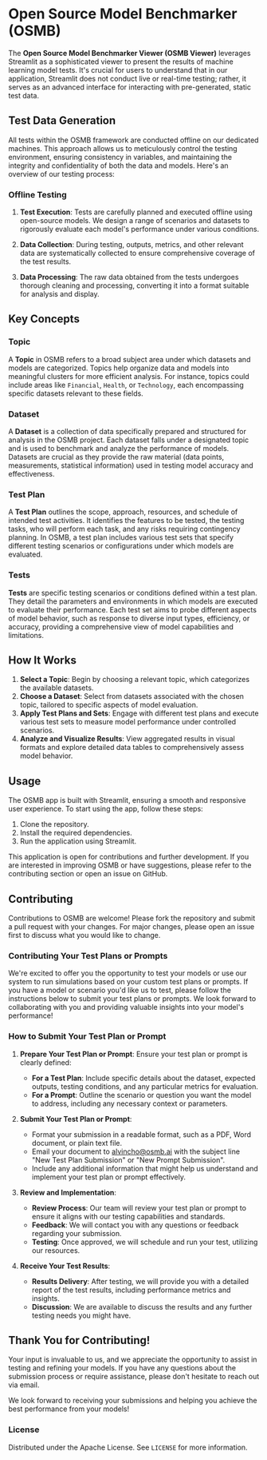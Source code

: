 # Open Source Model Benchmarker (OSMB)

The **Open Source Model Benchmarker Viewer (OSMB Viewer)** leverages Streamlit as a sophisticated viewer to present the results of machine learning model tests. It's crucial for users to understand that in our application, Streamlit does not conduct live or real-time testing; rather, it serves as an advanced interface for interacting with pre-generated, static test data.

## Test Data Generation

All tests within the OSMB framework are conducted offline on our dedicated machines. This approach allows us to meticulously control the testing environment, ensuring consistency in variables, and maintaining the integrity and confidentiality of both the data and models. Here's an overview of our testing process:

### Offline Testing

1. **Test Execution**: Tests are carefully planned and executed offline using open-source models. We design a range of scenarios and datasets to rigorously evaluate each model's performance under various conditions.

2. **Data Collection**: During testing, outputs, metrics, and other relevant data are systematically collected to ensure comprehensive coverage of the test results.

3. **Data Processing**: The raw data obtained from the tests undergoes thorough cleaning and processing, converting it into a format suitable for analysis and display.


## Key Concepts

### Topic
A **Topic** in OSMB refers to a broad subject area under which datasets and models are categorized. Topics help organize data and models into meaningful clusters for more efficient analysis. For instance, topics could include areas like `Financial`, `Health`, or `Technology`, each encompassing specific datasets relevant to these fields.

### Dataset
A **Dataset** is a collection of data specifically prepared and structured for analysis in the OSMB project. Each dataset falls under a designated topic and is used to benchmark and analyze the performance of models. Datasets are crucial as they provide the raw material (data points, measurements, statistical information) used in testing model accuracy and effectiveness.

### Test Plan
A **Test Plan** outlines the scope, approach, resources, and schedule of intended test activities. It identifies the features to be tested, the testing tasks, who will perform each task, and any risks requiring contingency planning. In OSMB, a test plan includes various test sets that specify different testing scenarios or configurations under which models are evaluated.

### Tests
**Tests** are specific testing scenarios or conditions defined within a test plan. They detail the parameters and environments in which models are executed to evaluate their performance. Each test set aims to probe different aspects of model behavior, such as response to diverse input types, efficiency, or accuracy, providing a comprehensive view of model capabilities and limitations.

## How It Works

1. **Select a Topic**: Begin by choosing a relevant topic, which categorizes the available datasets.
2. **Choose a Dataset**: Select from datasets associated with the chosen topic, tailored to specific aspects of model evaluation.
3. **Apply Test Plans and Sets**: Engage with different test plans and execute various test sets to measure model performance under controlled scenarios.
4. **Analyze and Visualize Results**: View aggregated results in visual formats and explore detailed data tables to comprehensively assess model behavior.

## Usage

The OSMB app is built with Streamlit, ensuring a smooth and responsive user experience. To start using the app, follow these steps:
1. Clone the repository.
2. Install the required dependencies.
3. Run the application using Streamlit.

This application is open for contributions and further development. If you are interested in improving OSMB or have suggestions, please refer to the contributing section or open an issue on GitHub.

## Contributing

Contributions to OSMB are welcome! Please fork the repository and submit a pull request with your changes. For major changes, please open an issue first to discuss what you would like to change.

### Contributing Your Test Plans or Prompts

We're excited to offer you the opportunity to test your models or use our system to run simulations based on your custom test plans or prompts. If you have a model or scenario you'd like us to test, please follow the instructions below to submit your test plans or prompts. We look forward to collaborating with you and providing valuable insights into your model's performance!

### How to Submit Your Test Plan or Prompt

1. **Prepare Your Test Plan or Prompt**: Ensure your test plan or prompt is clearly defined:
    - **For a Test Plan**: Include specific details about the dataset, expected outputs, testing conditions, and any particular metrics for evaluation.
    - **For a Prompt**: Outline the scenario or question you want the model to address, including any necessary context or parameters.

2. **Submit Your Test Plan or Prompt**:
    - Format your submission in a readable format, such as a PDF, Word document, or plain text file.
    - Email your document to [alvincho@osmb.ai](mailto:alvincho@osmb.ai) with the subject line "New Test Plan Submission" or "New Prompt Submission".
    - Include any additional information that might help us understand and implement your test plan or prompt effectively.

3. **Review and Implementation**:
    - **Review Process**: Our team will review your test plan or prompt to ensure it aligns with our testing capabilities and standards.
    - **Feedback**: We will contact you with any questions or feedback regarding your submission.
    - **Testing**: Once approved, we will schedule and run your test, utilizing our resources.

4. **Receive Your Test Results**:
    - **Results Delivery**: After testing, we will provide you with a detailed report of the test results, including performance metrics and insights.
    - **Discussion**: We are available to discuss the results and any further testing needs you might have.

## Thank You for Contributing!

Your input is invaluable to us, and we appreciate the opportunity to assist in testing and refining your models. If you have any questions about the submission process or require assistance, please don't hesitate to reach out via email.

We look forward to receiving your submissions and helping you achieve the best performance from your models!

### License

Distributed under the Apache License. See `LICENSE` for more information.
